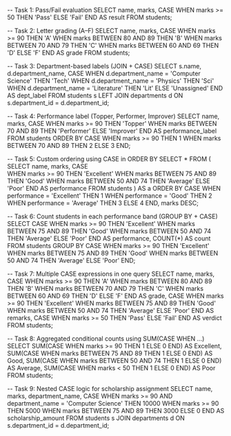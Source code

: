 -- Task 1: Pass/Fail evaluation
SELECT name, marks,
  CASE 
    WHEN marks >= 50 THEN 'Pass'
    ELSE 'Fail'
  END AS result
FROM students;

-- Task 2: Letter grading (A–F)
SELECT name, marks,
  CASE 
    WHEN marks >= 90 THEN 'A'
    WHEN marks BETWEEN 80 AND 89 THEN 'B'
    WHEN marks BETWEEN 70 AND 79 THEN 'C'
    WHEN marks BETWEEN 60 AND 69 THEN 'D'
    ELSE 'F'
  END AS grade
FROM students;

-- Task 3: Department-based labels (JOIN + CASE)
SELECT s.name, d.department_name,
  CASE 
    WHEN d.department_name = 'Computer Science' THEN 'Tech'
    WHEN d.department_name = 'Physics' THEN 'Sci'
    WHEN d.department_name = 'Literature' THEN 'Lit'
    ELSE 'Unassigned'
  END AS dept_label
FROM students s
LEFT JOIN departments d ON s.department_id = d.department_id;

-- Task 4: Performance label (Topper, Performer, Improver)
SELECT name, marks,
  CASE 
    WHEN marks >= 90 THEN 'Topper'
    WHEN marks BETWEEN 70 AND 89 THEN 'Performer'
    ELSE 'Improver'
  END AS performance_label
FROM students
ORDER BY
  CASE 
    WHEN marks >= 90 THEN 1
    WHEN marks BETWEEN 70 AND 89 THEN 2
    ELSE 3
  END;

-- Task 5: Custom ordering using CASE in ORDER BY
SELECT *
FROM (
  SELECT name, marks,
    CASE  
      WHEN marks >= 90 THEN 'Excellent'
      WHEN marks BETWEEN 75 AND 89 THEN 'Good'
      WHEN marks BETWEEN 50 AND 74 THEN 'Average'
      ELSE 'Poor'
    END AS performance
  FROM students
) AS a
ORDER BY 
  CASE 
    WHEN performance = 'Excellent' THEN 1
    WHEN performance = 'Good' THEN 2
    WHEN performance = 'Average' THEN 3
    ELSE 4
  END,
  marks DESC;

-- Task 6: Count students in each performance band (GROUP BY + CASE)
SELECT
  CASE 
    WHEN marks >= 90 THEN 'Excellent'
    WHEN marks BETWEEN 75 AND 89 THEN 'Good'
    WHEN marks BETWEEN 50 AND 74 THEN 'Average'
    ELSE 'Poor'
  END AS performance,
  COUNT(*) AS count
FROM students
GROUP BY
  CASE 
    WHEN marks >= 90 THEN 'Excellent'
    WHEN marks BETWEEN 75 AND 89 THEN 'Good'
    WHEN marks BETWEEN 50 AND 74 THEN 'Average'
    ELSE 'Poor'
  END;

-- Task 7: Multiple CASE expressions in one query
SELECT name, marks,
  CASE 
    WHEN marks >= 90 THEN 'A'
    WHEN marks BETWEEN 80 AND 89 THEN 'B'
    WHEN marks BETWEEN 70 AND 79 THEN 'C'
    WHEN marks BETWEEN 60 AND 69 THEN 'D'
    ELSE 'F'
  END AS grade,
  CASE 
    WHEN marks >= 90 THEN 'Excellent'
    WHEN marks BETWEEN 75 AND 89 THEN 'Good'
    WHEN marks BETWEEN 50 AND 74 THEN 'Average'
    ELSE 'Poor'
  END AS remarks,
  CASE 
    WHEN marks >= 50 THEN 'Pass'
    ELSE 'Fail'
  END AS verdict
FROM students;

-- Task 8: Aggregated conditional counts using SUM(CASE WHEN ...)
SELECT
  SUM(CASE WHEN marks >= 90 THEN 1 ELSE 0 END) AS Excellent,
  SUM(CASE WHEN marks BETWEEN 75 AND 89 THEN 1 ELSE 0 END) AS Good,
  SUM(CASE WHEN marks BETWEEN 50 AND 74 THEN 1 ELSE 0 END) AS Average,
  SUM(CASE WHEN marks < 50 THEN 1 ELSE 0 END) AS Poor
FROM students;

-- Task 9: Nested CASE logic for scholarship assignment
SELECT name, marks, department_name,
  CASE
    WHEN marks >= 90 AND department_name = 'Computer Science' THEN 10000
    WHEN marks >= 90 THEN 5000
    WHEN marks BETWEEN 75 AND 89 THEN 3000
    ELSE 0
  END AS scholarship_amount
FROM students s
JOIN departments d ON s.department_id = d.department_id;
